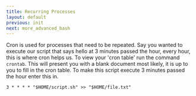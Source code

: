 ```yaml
---
title: Recurring Processes
layout: default
previous: init
next: more_advanced_bash
---
```


Cron is used for processes that need to be repeated.  Say you wanted to execute
our script that says hello at 3 minutes passed the hour, every hour, this is
where cron helps us.  To view your 'cron table' run the command `crontab`.  This
will present you with a blank document most likely, it is up to you to fill in
the cron table.  To make this script execute 3 minutes passed the hour enter
this in.

    3 * * * * "$HOME/script.sh" >> "$HOME/file.txt"
